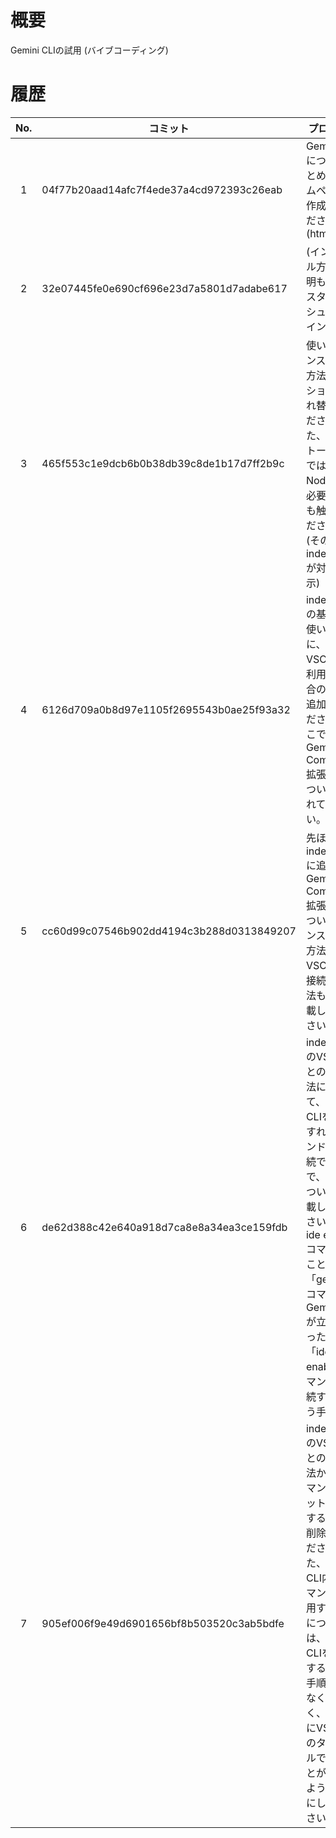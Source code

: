 # 概要
Gemini CLIの試用 (バイブコーディング)  

# 履歴

| No. | コミット | プロンプト |
|:--:|----|----|
| 1 | 04f77b20aad14afc7f4ede37a4cd972393c26eab | Gemini CLIについてまとめたホームページを作成してください(html, css) |
| 2 | 32e07445fe0e690cf696e23d7a5801d7adabe617 | (インストール方法の説明も追加&スタイリッシュなデザインに) |
| 3 | 465f553c1e9dcb6b0b38db39c8de1b17d7ff2b9c | 使い方、インストール方法のセクションを入れ替えてください。また、インストール方法ではNode.jsが必要なことも触れてください。<br>(その後、index.htmlが対象と指示) |
| 4 | 6126d709a0b8d97e1105f2695543b0ae25f93a32 | index.htmlの基本的な使い方の後に、VSCodeで利用する場合の説明も追加してください。ここではGemini CLI Companion拡張機能についても触れてください。 |
| 5 | cc60d99c07546b902dd4194c3b288d0313849207 | 先ほどindex.htmlに追加したGemini CLI Companion拡張機能について、インストール方法・VSCodeと接続する方法も共に記載してください。 |
| 6 | de62d388c42e640a918d7ca8e8a34ea3ce159fdb | index.htmlのVSCodeとの接続方法について、Gemini CLIを起動すればコマンドでも接続できたので、それについても記載してください。<br>ide enableコマンドのことです<br>「gemini」コマンドでGemini CLIが立ち上がった後ｍ「ide enable」コマンドで接続するという手順です |
| 7 | 905ef006f9e49d6901656bf8b503520c3ab5bdfe | index.htmlのVSCodeとの接続方法から、コマンドパレットを使用する方法を削除してください。また、Gemini CLI内でコマンドを使用する方法については、Gemini CLIを起動するという手順は書かなくてよく、代わりにVSCodeのターミナルであることがわかるような説明にしてください。 |
